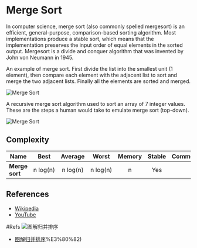 # Merge Sort

In computer science, merge sort (also commonly spelled 
mergesort) is an efficient, general-purpose, 
comparison-based sorting algorithm. Most implementations 
produce a stable sort, which means that the implementation 
preserves the input order of equal elements in the sorted 
output. Mergesort is a divide and conquer algorithm that 
was invented by John von Neumann in 1945.

An example of merge sort. First divide the list into 
the smallest unit (1 element), then compare each 
element with the adjacent list to sort and merge the 
two adjacent lists. Finally all the elements are sorted 
and merged.

![Merge Sort](https://upload.wikimedia.org/wikipedia/commons/c/cc/Merge-sort-example-300px.gif)

A recursive merge sort algorithm used to sort an array of 7 
integer values. These are the steps a human would take to 
emulate merge sort (top-down).

![Merge Sort](https://upload.wikimedia.org/wikipedia/commons/e/e6/Merge_sort_algorithm_diagram.svg)

## Complexity

| Name                  | Best            | Average             | Worst               | Memory    | Stable    | Comments  |
| --------------------- | :-------------: | :-----------------: | :-----------------: | :-------: | :-------: | :-------- |
| **Merge sort**        | n&nbsp;log(n)   | n&nbsp;log(n)       | n&nbsp;log(n)       | n         | Yes       |           |

## References

- [Wikipedia](https://en.wikipedia.org/wiki/Merge_sort)
- [YouTube](https://www.youtube.com/watch?v=KF2j-9iSf4Q&index=27&list=PLLXdhg_r2hKA7DPDsunoDZ-Z769jWn4R8)

#Refs
![图解归并排序](https://images2015.cnblogs.com/blog/1024555/201612/1024555-20161218194508761-468169540.png)
- [图解归并排序](https://www.cnblogs.com/chengxiao/p/6194356.html#:~:text=%E5%BD%92%E5%B9%B6%E6%8E%92%E5%BA%8F%EF%BC%88MERGE%2DSORT%EF%BC%89,%E5%9C%A8%E4%B8%80%E8%B5%B7%EF%BC%8C%E5%8D%B3%E5%88%86%E8%80%8C%E6%B2%BB%E4%B9%8B)%E3%80%82)